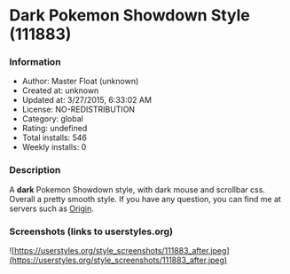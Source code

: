 # Dark Pokemon Showdown Style (111883)

### Information
- Author: Master Float (unknown)
- Created at: unknown
- Updated at: 3/27/2015, 6:33:02 AM
- License: NO-REDISTRIBUTION
- Category: global
- Rating: undefined
- Total installs: 546
- Weekly installs: 0


### Description
A <b>dark</b> Pokemon Showdown style, with dark mouse and scrollbar css. Overall a pretty smooth style.
If you have any question, you can find me at servers such as <a href="http://origin.psim.us/">Origin</a>.


### Screenshots (links to userstyles.org)
![https://userstyles.org/style_screenshots/111883_after.jpeg](https://userstyles.org/style_screenshots/111883_after.jpeg)


